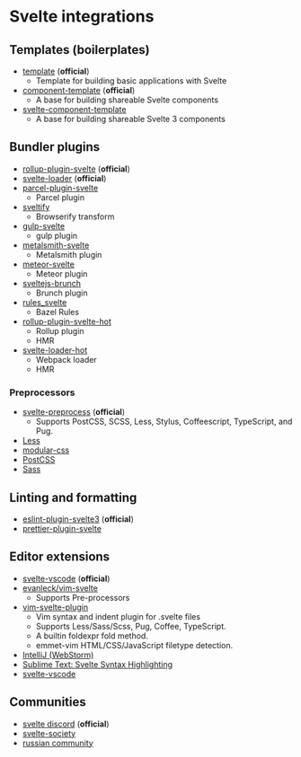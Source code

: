 # Svelte integrations

## Templates (boilerplates)

- [template](https://github.com/sveltejs/template) (**official**)
  - Template for building basic applications with Svelte
- [component-template](https://github.com/sveltejs/component-template) (**official**)
  - A base for building shareable Svelte components
- [svelte-component-template](https://github.com/YogliB/svelte-component-template)
  - A base for building shareable Svelte 3 components

## Bundler plugins

- [rollup-plugin-svelte](https://github.com/sveltejs/rollup-plugin-svelte) (**official**)
- [svelte-loader](https://github.com/sveltejs/svelte-loader) (**official**)
- [parcel-plugin-svelte](https://github.com/DeMoorJasper/parcel-plugin-svelte)
  - Parcel plugin
- [sveltify](https://github.com/tehshrike/sveltify)
  - Browserify transform
- [gulp-svelte](https://github.com/shinnn/gulp-svelte)
  - gulp plugin
- [metalsmith-svelte](https://github.com/shinnn/metalsmith-svelte)
  - Metalsmith plugin
- [meteor-svelte](https://github.com/meteor-svelte/meteor-svelte)
  - Meteor plugin
- [sveltejs-brunch](https://github.com/StarpTech/sveltejs-brunch)
  - Brunch plugin
- [rules_svelte](https://github.com/thelgevold/rules_svelte)
  - Bazel Rules
- [rollup-plugin-svelte-hot](https://github.com/rixo/rollup-plugin-svelte-hot)
  - Rollup plugin
  - HMR
- [svelte-loader-hot](https://github.com/rixo/svelte-loader-hot)
  - Webpack loader
  - HMR

### Preprocessors

- [svelte-preprocess](https://github.com/sveltejs/svelte-preprocess) (**official**)
  - Supports PostCSS, SCSS, Less, Stylus, Coffeescript, TypeScript, and Pug.
- [Less](https://github.com/ls-age/svelte-preprocess-less)
- [modular-css](https://github.com/tivac/modular-css/tree/master/packages/svelte)
- [PostCSS](https://github.com/TehShrike/svelte-preprocess-postcss)
- [Sass](https://github.com/ls-age/svelte-preprocess-sass)

## Linting and formatting

- [eslint-plugin-svelte3](https://github.com/sveltejs/eslint-plugin-svelte3) (**official**)
- [prettier-plugin-svelte](https://github.com/UnwrittenFun/prettier-plugin-svelte)

## Editor extensions

- [svelte-vscode](https://marketplace.visualstudio.com/items?itemName=svelte.svelte-vscode) (**official**)
- [evanleck/vim-svelte](https://github.com/evanleck/vim-svelte)
  - Supports Pre-processors
- [vim-svelte-plugin](https://github.com/leafOfTree/vim-svelte-plugin)
  - Vim syntax and indent plugin for .svelte files
  - Supports Less/Sass/Scss, Pug, Coffee, TypeScript.
  - A builtin foldexpr fold method.
  - emmet-vim HTML/CSS/JavaScript filetype detection.  
- [IntelliJ (WebStorm)](https://plugins.jetbrains.com/plugin/12375-svelte)
- [Sublime Text: Svelte Syntax Highlighting](https://packagecontrol.io/packages/Svelte)
- [svelte-vscode](https://marketplace.visualstudio.com/items?itemName=JamesBirtles.svelte-vscode)

## Communities

- [svelte discord](https://svelte.dev/chat) (**official**)
- [svelte-society](https://github.com/svelte-society)
- [russian community](https://t.me/sveltejs)
